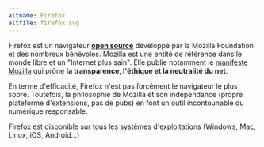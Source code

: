 ```yaml
---
altname: Firefox
altfile: firefox.svg
---
```


Firefox est un navigateur [**open source**](https://hg.mozilla.org/mozilla-central/) développé par la Mozilla Foundation et des nombreux bénévoles. Mozilla est une entité de référence dans le monde libre et un "Internet plus sain". Elle publie notamment le [manifeste Mozilla](https://www.mozilla.org/fr/about/manifesto/) qui prône **la transparence, l'éthique et la neutralité du net**.

En terme d'efficacité, Firefox n'est pas forcément le navigateur le plus sobre. Toutefois, la philosophie de Mozilla et son indépendance (propre plateforme d'extensions, pas de pubs) en font un outil incontounable du numérique responsable.

Firefox est disponible sur tous les systèmes d'exploitations (Windows, Mac, Linux, iOS, Android...)
